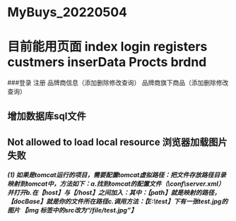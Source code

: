 # MyBuys_20220504
<h1>目前能用页面 index login registers custmers inserData Procts brdnd</h1>

###登录 注册 品牌商信息（添加删除修改查询） 品牌商旗下商品（添加删除修改查询）
 
## 增加数据库sql文件
## Not allowed to load local resource 浏览器加载图片失败
##### (1) 如果是tomcat运行的项目，需要配置tomcat虚拟路径：把文件存放路径目录映射到tomcat中，方法如下：a.找到tomcat的配置文件（\conf\server.xml）并打开b.在【host】与【/host】之间加入：<Context path="/file" docBase="E:\test" debug="0" reloadable="true"/>其中：【path】就是映射的路径，【docBase】就是你的文件所在路径c.调用方法：【E:\test】下有一张test.jpg的图片 【img 标签中的src改为“/file/test.jpg”】
